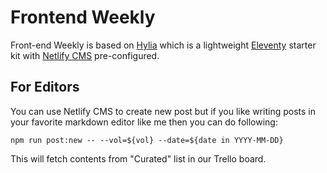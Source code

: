 # Frontend Weekly

Front-end Weekly is based on [Hylia](https://github.com/hankchizljaw/hylia) which is a lightweight [Eleventy](https://11ty.io) starter kit with [Netlify CMS](https://www.netlifycms.org/) pre-configured.

## For Editors

You can use Netlify CMS to create new post but if you like writing posts in your favorite markdown editor like me then you can do following:

```
npm run post:new -- --vol=${vol} --date=${date in YYYY-MM-DD}
```

This will fetch contents from "Curated" list in our Trello board.